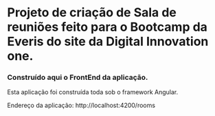 # Projeto de criação de Sala de reuniões feito para o Bootcamp da Everis  do site da Digital Innovation one.

### Construído aqui o FrontEnd da aplicação.

Esta aplicação foi construída toda sob o framework Angular.

Endereço da aplicação:
http://localhost:4200/rooms


